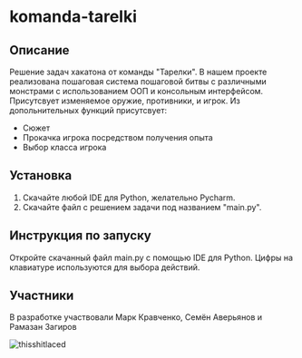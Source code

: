 # komanda-tarelki
## Описание
Решение задач хакатона от команды "Тарелки".
В нашем проекте реализована пошаговая система пошаговой битвы с различными монстрами с использованием ООП и консольным интерфейсом.
Присутсвует изменяемое оружие, противники, и игрок.
Из допольнительных функций присутсвует:
* Сюжет
* Прокачка игрока посредством получения опыта
* Выбор класса игрока

## Установка
1. Скачайте любой IDE для Python, желательно Pycharm.
2. Скачайте файл с решением задачи под названием "main.py".

## Инструкция по запуску
Откройте скачанный файл main.py с помощью IDE для Python. Цифры на клавиатуре используются для выбора действий.

## Участники
В разработке участвовали Марк Кравченко, Семён Аверьянов и Рамазан Загиров

![thisshitlaced]([https://i1.sndcdn.com/artworks-GpzTlvFv6Kmn6eU6-Z7C4oQ-t500x500.jpg](https://i1.sndcdn.com/artworks-cvJibSRE9renkHhB-K9F4mg-t1080x1080.jpg))
